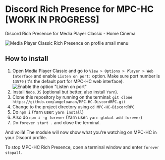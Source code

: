# Discord Rich Presence for MPC-HC [WORK IN PROGRESS]
Discord Rich Presence for Media Player Classic - Home Cinema

![Media Player Classic Rich Presence on profile small menu](https://cdn.discordapp.com/attachments/416273308540207116/428004439538794496/unknown.png)


## How to install
1. Open Media Player Classic and go to `View > Options > Player > Web Interface` and enable `Listen on port:` option. Make sure port number is `13579` (it's the default port for MPC-HC web interface).
![Enable the option "Listen on port"](https://cdn.discordapp.com/attachments/416273308540207116/428009583588540436/unknown.png)
2. Install `Node.JS` (optional but better, also install `Yarn`).
3. Clone this repository by running on the terminal: `git clone https://github.com/angeloanan/MPC-HC-DiscordRPC.git`
4. Change to the project directory using `cd MPC-HC-DiscordRPC`
5. Do `npm i` (Yarn user: `yarn install`)
6. Also do `npm i -g forever` (Yarn user: `yarn global add forever`)
7. Do `forever start .` and close the terminal.

And voilà! The module will now show what you're watching on MPC-HC in your Discord profile.

To stop MPC-HC Rich Presence, open a terminal window and enter `forever stopall`.
